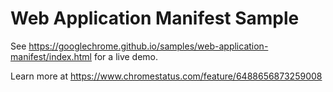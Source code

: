 Web Application Manifest Sample
===
See https://googlechrome.github.io/samples/web-application-manifest/index.html for a live demo.

Learn more at https://www.chromestatus.com/feature/6488656873259008
